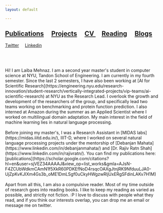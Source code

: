 ```yaml
---
layout: default

---
```




## [Publications](./publication.html) &nbsp;   &nbsp; [Projects](./projects.html) &nbsp;    &nbsp; <a href="./assets/LaibaMehnaz_fullResume.pdf" target="_blank">CV </a> &nbsp;    &nbsp; [Reading](./reading.html)   &nbsp;    &nbsp; [Blogs](./Blogs.html)  &nbsp;
 [Twitter](https://twitter.com/LaibaMehnaz)  &nbsp;    &nbsp;  [Linkedin](https://www.linkedin.com/in/laiba-mehnaz-a81455158/)

<br>
<br>
<br>
Hi! I am Laiba Mehnaz. I am a second year master's student in computer science at NYU, Tandon School of Engineering. I am currently in my fourth semester. Since the last 2 semesters, I have also been working at [AI for Scientific Research](https://engineering.nyu.edu/research-innovation/student-research/vertically-integrated-projects/vip-teams/ai-scientific-research) at NYU as the Research Lead. I overlook the growth and development of the researchers of the group, and specifically lead two teams working on benchmarking and protein function prediction. I also interned at Amazon during the summer as an Applied Scientist where I worked on multilingual domain adaptation. My main interest in the field of machine learning lies in natural language processing.
<br>
<br>
Before joining my master's, I was a Research Assistant in [MIDAS labs](https://midas.iiitd.edu.in/), IIIT-D, where I worked on several natural language processing projects under the mentorship of [Debanjan Mahata](https://www.linkedin.com/in/debanjanmahata/) and [Dr. Rajiv Ratn Shah](https://www.linkedin.com/in/rajivratn/). You can find my publications here: [publications](https://scholar.google.com/citations?hl=en&user=sjVEZ34AAAAJ&view_op=list_works&gmla=AJsN-F4ZCUbWdkmCAmN1f5XkR60PDKEfNoD4rsqcOAXgJtnjRK9NfduuLJA0-UjZpKvKJIXm4Gs3b_oME1DmLSgf0uCkyHWgzwRljUxERgSFdinLAKv7H1M)
<br>
<br>
Apart from all this, I am also a compulsive reader. Most of my time outside of research goes into reading books. I like to keep my reading as varied as possible, and strictly not fiction. :P I love to discuss with people what they read, and if you think our interests overlap, you can drop me an email or message me on twitter.
